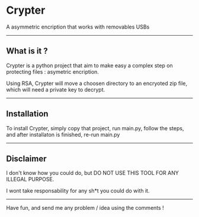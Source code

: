 # Crypter
A asymmetric encription that works with removables USBs

---

## What is it ?

Crypter is a python project that aim to make easy a complex step on protecting files : asymetric encription.

Using RSA, Crypter will move a choosen directory to an encryoted zip file, which will need a private key to decrypt.

---

## Installation

To install Crypter, simply copy that project, run main.py, follow the steps, and after installaton is finished, re-run main.py

---

## Disclaimer

I don't know how you could do, but DO NOT USE THIS TOOL FOR ANY ILLEGAL PURPOSE.

I wont take responsability for any sh*t you could do with it.

---

Have fun, and send me any problem / idea using the comments !